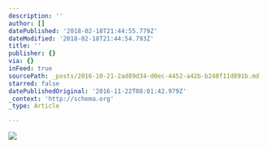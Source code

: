 ```yaml
---
description: ''
author: []
datePublished: '2018-02-18T21:44:55.779Z'
dateModified: '2018-02-18T21:44:54.793Z'
title: ''
publisher: {}
via: {}
inFeed: true
sourcePath: _posts/2016-10-21-2ad89d34-d0ec-4452-a42b-b248f11d891b.md
starred: false
datePublishedOriginal: '2016-11-22T08:01:42.979Z'
_context: 'http://schema.org'
_type: Article

---
```

![](https://the-grid-user-content.s3-us-west-2.amazonaws.com/3bd96d3a-179e-445d-868e-349a90dc758b.jpg)